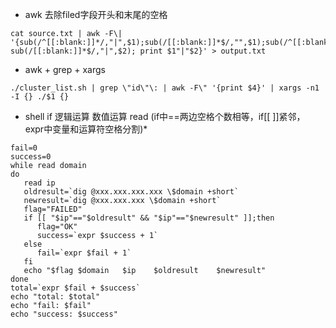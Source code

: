 
* awk 去除filed字段开头和末尾的空格

```
cat source.txt | awk -F\| '{sub(/^[[:blank:]]*/,"|",$1);sub(/[[:blank:]]*$/,"",$1);sub(/^[[:blank:]]*/,"",$2); sub(/[[:blank:]]*$/,"|",$2); print $1"|"$2}' > output.txt
```
* awk + grep + xargs

```
./cluster_list.sh | grep \"id\"\: | awk -F\" '{print $4}' | xargs -n1  -I {} ./$1 {}
```

* shell if 逻辑运算 数值运算 read (if中==两边空格个数相等，if[[  ]]紧邻， expr中变量和运算符空格分割)*
```
fail=0
success=0
while read domain
do
   read ip
   oldresult=`dig @xxx.xxx.xxx.xxx \$domain +short`
   newresult=`dig @xxx.xxx.xxx \$domain +short`
   flag="FAILED"
   if [[ "$ip"=="$oldresult" && "$ip"=="$newresult" ]];then
      flag="OK"
      success=`expr $success + 1`
   else
      fail=`expr $fail + 1`
   fi
   echo "$flag $domain   $ip    $oldresult    $newresult"
done
total=`expr $fail + $success`
echo "total: $total" 
echo "fail: $fail" 
echo "success: $success"
```
